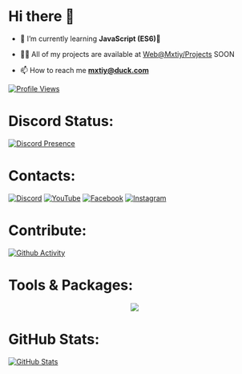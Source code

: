# Hi there 👋

- 🌱 I’m currently learning **JavaScript (ES6)🐍**

- 👨‍💻 All of my projects are available at [Web@Mxtiy/Projects](https://mxtiy.vercel.app/projects/) SOON

- 📫 How to reach me **mxtiy@duck.com**

[![Profile Views](https://u8views.com/api/v1/github/profiles/146015362/views/day-week-month-total-count.svg)](https://github.com/NoReplyUI5)

# Discord Status:
[![Discord Presence](https://lanyard.cnrad.dev/api/1053918356375351386?showDisplayName=true&hideSpotify=true&hideActivity=true)](https://discord.com/users/1053918356375351386)

# Contacts:
[![Discord](https://img.shields.io/badge/Discord-%235865F2.svg?style=for-the-badge&logo=discord&logoColor=white)](https://discord.gg/user/1053918356375351386)
[![YouTube](https://img.shields.io/badge/YouTube-%23FF0000.svg?style=for-the-badge&logo=YouTube&logoColor=white)](https://youtube.com/c/knifecodez)
[![Facebook](https://img.shields.io/badge/Facebook-%231877F2.svg?style=for-the-badge&logo=Facebook&logoColor=white)](https://fb.com/knifecodez)
[![Instagram](https://img.shields.io/badge/Instagram-%23E4405F.svg?style=for-the-badge&logo=Instagram&logoColor=white)](https://instagram.com/tamim99g)

# Contribute:
[![Github Activity](https://github-readme-activity-graph.vercel.app/graph?username=NoReplyUI5&bg_color=100f0f&color=4c5e9e&line=4c569e&point=403e41&area=true&hide_border=true)](https://github.com/NoReplyUI5)

# Tools & Packages:
<p align="center">
  <a href="https://github.com/NoReplyUI5">
    <img src="https://skillicons.dev/icons?i=linux,bash,git,vscode,nodejs,js,discordjs,mongodb,cloudflare" />
  </a>
</p>

# GitHub Stats:
[![GitHub Stats](https://github-readme-stats.vercel.app/api?username=NoReplyUI5\&show_icons=true\&theme=dark#gh-dark-mode-only)](https://github.com/NoReplyUI5)
